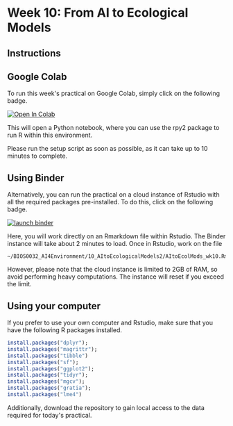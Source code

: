# Week 10: From AI to Ecological Models

## Instructions

## Google Colab

To run this week's practical on Google Colab, simply click on the following
badge.

<a href="https://colab.research.google.com/github/MScEcologyAndDataScienceUCL/BIOS0032_AI4Environment/blob/main/10_AItoEcologicalModels2/AItoEcolMods_wk10.ipynb" target="_parent"><img src="https://colab.research.google.com/assets/colab-badge.svg" alt="Open In Colab"/></a>

This will open a Python notebook, where you can use the rpy2 package to run R
within this environment.

Please run the setup script as soon as possible, as it can take up to 10 minutes
to complete.

## Using Binder

Alternatively, you can run the practical on a cloud instance of Rstudio with all
the required packages pre-installed. To do this, click on the following badge.

<a href="https://mybinder.org/v2/gh/MScEcologyAndDataScienceUCL/binder-env/main?urlpath=rstudio&filepath=BIOS0032_AI4Environment/10_AItoEcologicalModels2/AItoEcolMods_wk10.ipynb" rel="nofollow"><img src="https://camo.githubusercontent.com/581c077bdbc6ca6899c86d0acc6145ae85e9d80e6f805a1071793dbe48917982/68747470733a2f2f6d7962696e6465722e6f72672f62616467655f6c6f676f2e737667" alt="launch binder" data-canonical-src="https://mybinder.org/badge_logo.svg" style="max-width: 100%;"></a>

Here, you will work directly on an Rmarkdown file within Rstudio. The Binder
instance will take about 2 minutes to load. Once in Rstudio, work on the file

```
~/BIOS0032_AI4Environment/10_AItoEcologicalModels2/AItoEcolMods_wk10.Rmd
```

However, please note that the cloud instance is limited to 2GB of RAM, so avoid
performing heavy computations. The instance will reset if you exceed the limit.

## Using your computer

If you prefer to use your own computer and Rstudio, make sure that you have the
following R packages installed. 

```R
install.packages("dplyr");
install.packages("magrittr");
install.packages("tibble")
install.packages("sf");
install.packages("ggplot2");
install.packages("tidyr");
install.packages("mgcv");
install.packages("gratia");
install.packages("lme4")
```

Additionally, download the repository to gain
local access to the data required for today's practical.

